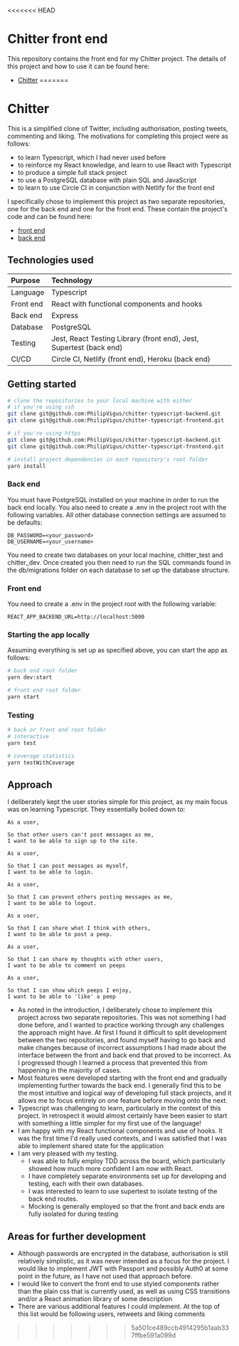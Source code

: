 <<<<<<< HEAD
# Chitter front end

This repository contains the front end for my Chitter project. The details of this project and how to use it can be found here:

- [Chitter](https://github.com/PhilipVigus/chitter-typescript)
=======
# Chitter

This is a simplified clone of Twitter, including authorisation, posting tweets, commenting and liking. The motivations for completing this project were as follows:

- to learn Typescript, which I had never used before
- to reinforce my React knowledge, and learn to use React with Typescript
- to produce a simple full stack project
- to use a PostgreSQL database with plain SQL and JavaScript 
- to learn to use Circle CI in conjunction with Netlify for the front end

I specifically chose to implement this project as two separate repositories, one for the back end and one for the front end. These contain the project's code and can be found here:

- [front end](https://github.com/PhilipVigus/chitter-typescript-frontend)
- [back end](https://github.com/PhilipVigus/chitter-typescript-frontend)

## Technologies used

| Purpose | Technology |
|:--------|:-----------|
| Language | Typescript |
| Front end | React with functional components and hooks |
| Back end | Express |
| Database | PostgreSQL |
| Testing | Jest, React Testing Library (front end), Jest, Supertest (back end) |
| CI/CD | Circle CI, Netlify (front end), Heroku (back end) |

## Getting started

```bash
# clone the repositories to your local machine with either
# if you're using ssh
git clone git@github.com:PhilipVigus/chitter-typescript-backend.git
git clone git@github.com:PhilipVigus/chitter-typescript-frontend.git

# if you're using https
git clone git@github.com:PhilipVigus/chitter-typescript-backend.git
git clone git@github.com:PhilipVigus/chitter-typescript-frontend.git

# install project dependencies in each repository's root folder
yarn install
```

### Back end

You must have PostgreSQL installed on your machine in order to run the back end locally. You also need to create a .env in the project root with the following variables. All other database connection settings are assumed to be defaults:

```
DB_PASSWORD=<your_password>
DB_USERNAME=<your_username>
```

You need to create two databases on your local machine, chitter_test and chitter_dev. Once created you then need to run the SQL commands found in the db/migrations folder on each database to set up the database structure.

### Front end

You need to create a .env in the project root with the following variable:

```
REACT_APP_BACKEND_URL=http://localhost:5000
```

### Starting the app locally

Assuming everything is set up as specified above, you can start the app as follows:

```bash
# back end root folder
yarn dev:start

# front end root folder
yarn start
```

### Testing

```bash
# back or front end root folder
# interactive
yarn test

# coverage statistics
yarn testWithCoverage
```

## Approach

I deliberately kept the user stories simple for this project, as my main focus was on learning Typescript. They essentially boiled down to:

```
As a user,

So that other users can't post messages as me,
I want to be able to sign up to the site.
```

```
As a user,

So that I can post messages as myself,
I want to be able to login.
```

```
As a user,

So that I can prevent others posting messages as me,
I want to be able to logout.
```

```
As a user,

So that I can share what I think with others,
I want to be able to post a peep.
```

```
As a user,

So that I can share my thoughts with other users,
I want to be able to comment on peeps
```

```
As a user,

So that I can show which peeps I enjoy,
I want to be able to 'like' a peep
```

- As noted in the introduction, I deliberately chose to implement this project across two separate repositories. This was not something I had done before, and I wanted to practice working through any challenges the approach might have. At first I found it difficult to split development between the two repositories, and found myself having to go back and make changes because of incorrect assumptions I had made about the interface between the front and back end that proved to be incorrect. As I progressed though I learned a process that prevented this from happening in the majority of cases.
- Most features were developed starting with the front end and gradually implementing further towards the back end. I generally find this to be the most intuitive and logical way of developing full stack projects, and it allows me to focus entirely on one feature before moving onto the next.
- Typescript was challenging to learn, particularly in the context of this project. In retrospect it would almost certainly have been easier to start with something a little simpler for my first use of the language!
- I am happy with my React functional components and use of hooks. It was the first time I'd really used contexts, and I was satisfied that I was able to implement shared state for the application
- I am very pleased with my testing.
  - I was able to fully employ TDD across the board, which particularly showed how much more confident I am now with React.
  - I have completely separate environments set up for developing and testing, each with their own databases.
  - I was interested to learn to use supertest to isolate testing of the back end routes.
  - Mocking is generally employed so that the front and back ends are fully isolated for during testing 

## Areas for further development

- Although passwords are encrypted in the database, authorisation is still relatively simplistic, as it was never intended as a focus for the project. I would like to implement JWT with Passport and possibly Auth0 at some point in the future, as I have not used that approach before.
- I would like to convert the front end to use styled components rather than the plain css that is currently used, as well as using CSS transitions and/or a React animation library of some description
- There are various additional features I could implement. At the top of this list would be following users, retweets and liking comments
>>>>>>> 5a501ce489ccb4914295b1aab337ffbe591a099d
